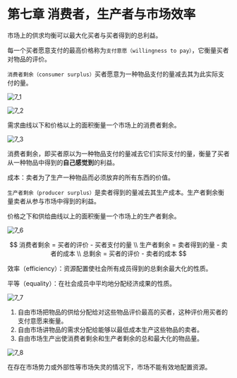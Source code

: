 # 第七章 消费者，生产者与市场效率



市场上的供求均衡可以最大化买者与买者得到的总利益。

每一个买者愿意支付的最高价格称为`支付意愿（willingness to pay）`，它衡量买者对物品的评价。

`消费者剩余（consumer surplus）`买者愿意为一种物品支付的量减去其为此实际支付的量。

![7_1](res/7_1.png)

![7_2](res/7_2.png)

需求曲线以下和价格以上的面积衡量一个市场上的消费者剩余。

![7_3](res/7_3.png)

消费者剩余，即买者原以为一种物品支付的量减去它们实际支付的量，衡量了买者从一种物品中得到的**自己感觉到**的利益。

成本：卖者为了生产一种物品而必须放弃的所有东西的价值。

`生产者剩余（producer surplus）`是卖者得到的量减去其生产成本。生产者剩余衡量卖者从参与市场中得到的利益。

价格之下和供给曲线以上的面积衡量一个市场上的生产者剩余。

![7_6](res/7_6.png)

$$
消费者剩余 = 买者的评价 - 买者支付的量 \\
生产者剩余 = 卖者得到的量 - 卖者的成本 \\
总剩余 = 买者的评价 - 卖者的成本
$$

效率（efficiency）：资源配置使社会所有成员得到的总剩余最大化的性质。

平等（equality）：在社会成员中平均地分配经济成果的性质。

![7_7](res/7_7.png)

1. 自由市场把物品的供给分配给对这些物品评价最高的买者，这种评价用买者的支付意愿来衡量。
2. 自由市场讲物品的需求分配给能够以最低成本生产这些物品的卖者。
3. 自由市场生产出使消费者剩余和生产者剩余的总和最大化的物品量。

![7_8](res/7_8.png)

在存在市场势力或外部性等市场失灵的情况下，市场不能有效地配置资源。

